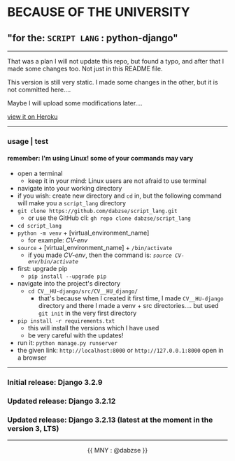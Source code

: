 # BECAUSE OF THE UNIVERSITY

"for the: `SCRIPT LANG` : python-django"
-
---
That was a plan I will not update this repo, but found a typo, and after that I made some changes too. Not just in this README file.

This version is still very static. I made some changes in the other, but it is not committed here....

Maybe I will upload some modifications later....

[view it on Heroku](https://dabzse-cv.herokuapp.com)

----------

### usage | test

#### remember: I'm using Linux! some of your commands may vary
- open a terminal
  - keep it in your mind: Linux users are not afraid to use terminal
- navigate into your working directory
- if you wish: create new directory and `cd` in, but the following command will make you a `script_lang` directory
- `git clone https://github.com/dabzse/script_lang.git`
    - or use the GitHub cli: `gh repo clone dabzse/script_lang`
- `cd script_lang`
- `python -m venv` + [virtual_environment_name]
  - for example: *CV-env*
- `source` + [virtual_environment_name] + `/bin/activate`
  - if you made *CV-env*, then the command is: *`source CV-env/bin/activate`*
- first: upgrade pip
  - `pip install --upgrade pip`
- navigate into the project's directory
  - `cd CV__HU-django/src/CV__HU_django/`
    - that's because when I created it first time, I made `CV__HU-django` directory and there I made a venv + src directories.... but used `git init` in the very first directory
- `pip install -r requirements.txt`
    - this will install the versions which I have used
    - be very careful with the updates!
- run it: `python manage.py runserver`
- the given link: `http://localhost:8000` or `http://127.0.0.1:8000` open in a browser

---

### Initial release: Django 3.2.9
### Updated release: Django 3.2.12
### Updated release: Django 3.2.13 (latest at the moment in the version 3, LTS)

---

<center>{{ MNY : @dabzse }}</center>
